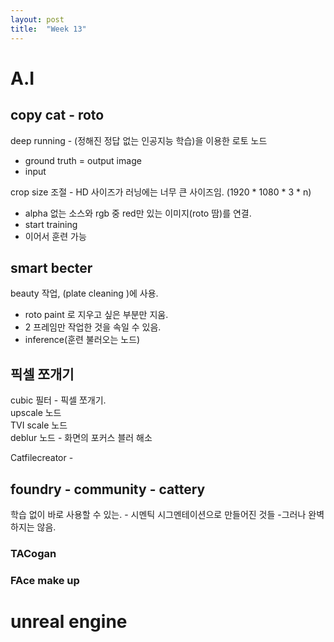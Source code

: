 ```yaml
---
layout: post
title:  "Week 13"
---
```


# A.I 

## copy cat - roto
deep running - (정해진 정답 없는 인공지능 학습)을 이용한 로토 노드  

- ground truth = output image
- input 

crop size 조절 - HD 사이즈가 러닝에는 너무 큰 사이즈임. (1920 * 1080 * 3 * n)  


- alpha 없는 소스와 rgb 중 red만 있는 이미지(roto 땀)를 연결.
- start training 
- 이어서 훈련 가능


## smart becter
beauty 작업, (plate cleaning )에 사용.   

- roto paint 로 지우고 싶은 부분만 지움.
- 2 프레임만 작업한 것을 속일 수 있음.
- inference(훈련 불러오는 노드)

## 픽셀 쪼개기  

cubic 필터 - 픽셀 쪼개기.   
upscale 노드   
TVI scale 노드   
deblur 노드 - 화면의 포커스 블러 해소  

Catfilecreator -

## foundry - community - cattery 

학습 없이 바로 사용할 수 있는. - 시멘틱 시그멘테이션으로 만들어진 것들 -그러나 완벽하지는 않음.

### TACogan 

### FAce make up



# unreal engine

##
